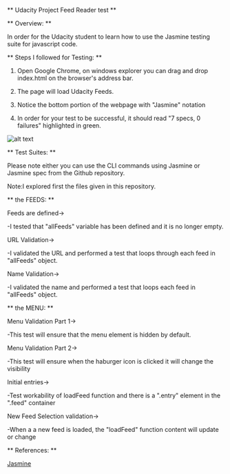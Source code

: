 ** Udacity Project Feed Reader test **

** Overview: **

In order for the Udacity student to learn how to use the Jasmine testing suite for javascript code.

** Steps I followed for Testing: **

1. Open Google Chrome, on windows explorer you can drag and drop index.html on the browser's address bar.

2. The page will load Udacity Feeds.

3. Notice the bottom portion of the webpage with "Jasmine" notation

4. In order for your test to be successful, it should read "7 specs, 0 failures" highlighted in green.

![alt text](https://github.com/rcheng709/frontend-nanodegree-feedreader.git/testresult.png)

** Test Suites: **

Please note either you can use the CLI commands using Jasmine or Jasmine spec from the Github repository.

Note:I explored first the files given in this repository.


** the FEEDS: **

Feeds are defined->

-I tested that "allFeeds" variable has been defined and it is no longer empty.

URL Validation->

-I validated the URL and performed a test that loops through each feed in "allFeeds" object.

Name Validation->

-I validated the name and performed a test that loops each feed in "allFeeds" object.


** the MENU: **

Menu Validation Part 1->

-This test will ensure that the menu element is hidden by default.

Menu Validation Part 2->

-This test will ensure when the haburger icon is clicked it will change the visibility

Initial entries->

-Test workability of loadFeed function and there is a ".entry" element in the ".feed" container

New Feed Selection validation->

-When a a new feed is loaded, the "loadFeed" function content will update or change


** References: **

<a href=https://jasmine.github.io/2.0/introduction.html>Jasmine</a>
